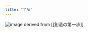 ```yaml
---
title: "了解"
---
```


![image](https://gyazo.com/1f521a903e2ffeda8ec93c03eed4d797/thumb/1000)
derived from [[創造の第一歩]]
